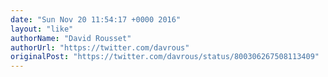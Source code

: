 ```yaml
---
date: "Sun Nov 20 11:54:17 +0000 2016"
layout: "like"
authorName: "David Rousset"
authorUrl: "https://twitter.com/davrous"
originalPost: "https://twitter.com/davrous/status/800306267508113409"
---
```

